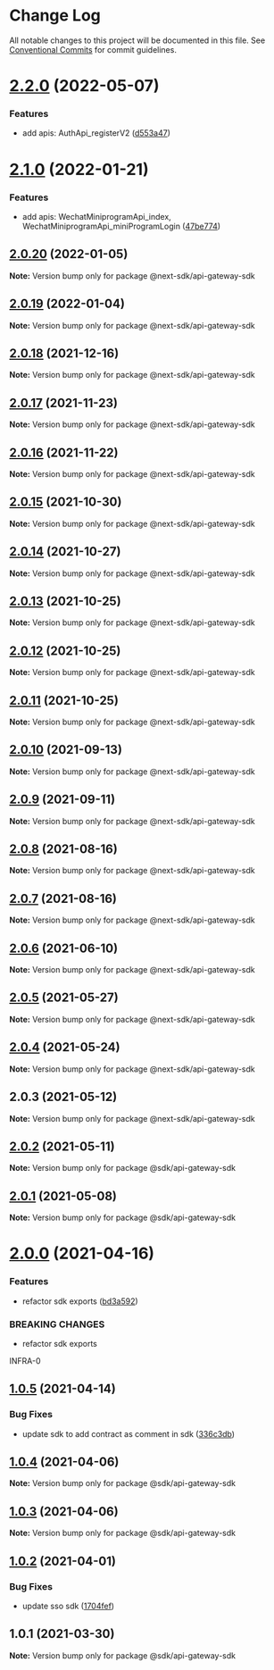 # Change Log

All notable changes to this project will be documented in this file.
See [Conventional Commits](https://conventionalcommits.org) for commit guidelines.

# [2.2.0](https://github.com/easyops-cn/next-providers/compare/@next-sdk/api-gateway-sdk@2.1.0...@next-sdk/api-gateway-sdk@2.2.0) (2022-05-07)

### Features

- add apis: AuthApi_registerV2 ([d553a47](https://github.com/easyops-cn/next-providers/commit/d553a4720b5b91e34865b58c433db37edca79245))

# [2.1.0](https://github.com/easyops-cn/next-providers/compare/@next-sdk/api-gateway-sdk@2.0.20...@next-sdk/api-gateway-sdk@2.1.0) (2022-01-21)

### Features

- add apis: WechatMiniprogramApi_index, WechatMiniprogramApi_miniProgramLogin ([47be774](https://github.com/easyops-cn/next-providers/commit/47be774fe75e5d1d9aa3b99a5294e0f2ea2fe345))

## [2.0.20](https://github.com/easyops-cn/next-providers/compare/@next-sdk/api-gateway-sdk@2.0.19...@next-sdk/api-gateway-sdk@2.0.20) (2022-01-05)

**Note:** Version bump only for package @next-sdk/api-gateway-sdk

## [2.0.19](https://github.com/easyops-cn/next-providers/compare/@next-sdk/api-gateway-sdk@2.0.18...@next-sdk/api-gateway-sdk@2.0.19) (2022-01-04)

**Note:** Version bump only for package @next-sdk/api-gateway-sdk

## [2.0.18](https://github.com/easyops-cn/next-providers/compare/@next-sdk/api-gateway-sdk@2.0.17...@next-sdk/api-gateway-sdk@2.0.18) (2021-12-16)

**Note:** Version bump only for package @next-sdk/api-gateway-sdk

## [2.0.17](https://github.com/easyops-cn/next-providers/compare/@next-sdk/api-gateway-sdk@2.0.16...@next-sdk/api-gateway-sdk@2.0.17) (2021-11-23)

**Note:** Version bump only for package @next-sdk/api-gateway-sdk

## [2.0.16](https://github.com/easyops-cn/next-providers/compare/@next-sdk/api-gateway-sdk@2.0.15...@next-sdk/api-gateway-sdk@2.0.16) (2021-11-22)

**Note:** Version bump only for package @next-sdk/api-gateway-sdk

## [2.0.15](https://github.com/easyops-cn/next-providers/compare/@next-sdk/api-gateway-sdk@2.0.14...@next-sdk/api-gateway-sdk@2.0.15) (2021-10-30)

**Note:** Version bump only for package @next-sdk/api-gateway-sdk

## [2.0.14](https://github.com/easyops-cn/next-providers/compare/@next-sdk/api-gateway-sdk@2.0.13...@next-sdk/api-gateway-sdk@2.0.14) (2021-10-27)

**Note:** Version bump only for package @next-sdk/api-gateway-sdk

## [2.0.13](https://github.com/easyops-cn/next-providers/compare/@next-sdk/api-gateway-sdk@2.0.12...@next-sdk/api-gateway-sdk@2.0.13) (2021-10-25)

**Note:** Version bump only for package @next-sdk/api-gateway-sdk

## [2.0.12](https://github.com/easyops-cn/next-providers/compare/@next-sdk/api-gateway-sdk@2.0.11...@next-sdk/api-gateway-sdk@2.0.12) (2021-10-25)

**Note:** Version bump only for package @next-sdk/api-gateway-sdk

## [2.0.11](https://github.com/easyops-cn/next-providers/compare/@next-sdk/api-gateway-sdk@2.0.10...@next-sdk/api-gateway-sdk@2.0.11) (2021-10-25)

**Note:** Version bump only for package @next-sdk/api-gateway-sdk

## [2.0.10](https://github.com/easyops-cn/next-providers/compare/@next-sdk/api-gateway-sdk@2.0.9...@next-sdk/api-gateway-sdk@2.0.10) (2021-09-13)

**Note:** Version bump only for package @next-sdk/api-gateway-sdk

## [2.0.9](https://github.com/easyops-cn/next-providers/compare/@next-sdk/api-gateway-sdk@2.0.8...@next-sdk/api-gateway-sdk@2.0.9) (2021-09-11)

**Note:** Version bump only for package @next-sdk/api-gateway-sdk

## [2.0.8](https://github.com/easyops-cn/next-providers/compare/@next-sdk/api-gateway-sdk@2.0.7...@next-sdk/api-gateway-sdk@2.0.8) (2021-08-16)

**Note:** Version bump only for package @next-sdk/api-gateway-sdk

## [2.0.7](https://github.com/easyops-cn/next-providers/compare/@next-sdk/api-gateway-sdk@2.0.6...@next-sdk/api-gateway-sdk@2.0.7) (2021-08-16)

**Note:** Version bump only for package @next-sdk/api-gateway-sdk

## [2.0.6](https://github.com/easyops-cn/next-providers/compare/@next-sdk/api-gateway-sdk@2.0.5...@next-sdk/api-gateway-sdk@2.0.6) (2021-06-10)

**Note:** Version bump only for package @next-sdk/api-gateway-sdk

## [2.0.5](https://github.com/easyops-cn/next-providers/compare/@next-sdk/api-gateway-sdk@2.0.4...@next-sdk/api-gateway-sdk@2.0.5) (2021-05-27)

**Note:** Version bump only for package @next-sdk/api-gateway-sdk

## [2.0.4](https://github.com/easyops-cn/next-providers/compare/@next-sdk/api-gateway-sdk@2.0.3...@next-sdk/api-gateway-sdk@2.0.4) (2021-05-24)

**Note:** Version bump only for package @next-sdk/api-gateway-sdk

## 2.0.3 (2021-05-12)

**Note:** Version bump only for package @next-sdk/api-gateway-sdk

## [2.0.2](https://gitlab-as-provider-bot/anyclouds/next-providers/compare/@sdk/api-gateway-sdk@2.0.1...@sdk/api-gateway-sdk@2.0.2) (2021-05-11)

**Note:** Version bump only for package @sdk/api-gateway-sdk

## [2.0.1](https://gitlab-as-provider-bot/anyclouds/next-providers/compare/@sdk/api-gateway-sdk@2.0.0...@sdk/api-gateway-sdk@2.0.1) (2021-05-08)

**Note:** Version bump only for package @sdk/api-gateway-sdk

# [2.0.0](https://git.easyops.local/anyclouds/next-providers/compare/@sdk/api-gateway-sdk@1.0.5...@sdk/api-gateway-sdk@2.0.0) (2021-04-16)

### Features

- refactor sdk exports ([bd3a592](https://git.easyops.local/anyclouds/next-providers/commits/bd3a592e674f37743c35eb2a89ce665c07011539))

### BREAKING CHANGES

- refactor sdk exports

INFRA-0

## [1.0.5](https://gitlab-as-provider-bot/anyclouds/next-providers/compare/@sdk/api-gateway-sdk@1.0.4...@sdk/api-gateway-sdk@1.0.5) (2021-04-14)

### Bug Fixes

- update sdk to add contract as comment in sdk ([336c3db](https://gitlab-as-provider-bot/anyclouds/next-providers/commit/336c3dbe30fd280bd67e12a53ca70960345e75e0))

## [1.0.4](https://git.easyops.local/anyclouds/next-providers/compare/@sdk/api-gateway-sdk@1.0.3...@sdk/api-gateway-sdk@1.0.4) (2021-04-06)

**Note:** Version bump only for package @sdk/api-gateway-sdk

## [1.0.3](https://gitlab-as-provider-bot/anyclouds/next-providers/compare/@sdk/api-gateway-sdk@1.0.2...@sdk/api-gateway-sdk@1.0.3) (2021-04-06)

**Note:** Version bump only for package @sdk/api-gateway-sdk

## [1.0.2](https://git.easyops.local/anyclouds/next-providers/compare/@sdk/api-gateway-sdk@1.0.1...@sdk/api-gateway-sdk@1.0.2) (2021-04-01)

### Bug Fixes

- update sso sdk ([1704fef](https://git.easyops.local/anyclouds/next-providers/commits/1704fef20573a3a3ce08018fdb64e12ae3741b3f))

## 1.0.1 (2021-03-30)

**Note:** Version bump only for package @sdk/api-gateway-sdk
